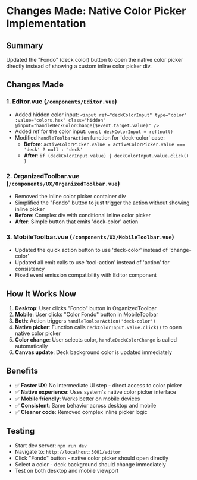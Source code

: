 # Changes Made: Native Color Picker Implementation

## Summary
Updated the "Fondo" (deck color) button to open the native color picker directly instead of showing a custom inline color picker div.

## Changes Made

### 1. Editor.vue (`/components/Editor.vue`)
- Added hidden color input: `<input ref="deckColorInput" type="color" :value="colors.hex" class="hidden" @input="handleDeckColorChange($event.target.value)" />`
- Added ref for the color input: `const deckColorInput = ref(null)`
- Modified `handleToolbarAction` function for 'deck-color' case:
  - **Before**: `activeColorPicker.value = activeColorPicker.value === 'deck' ? null : 'deck'`
  - **After**: `if (deckColorInput.value) { deckColorInput.value.click() }`

### 2. OrganizedToolbar.vue (`/components/UX/OrganizedToolbar.vue`)
- Removed the inline color picker container div
- Simplified the "Fondo" button to just trigger the action without showing inline picker
- **Before**: Complex div with conditional inline color picker
- **After**: Simple button that emits 'deck-color' action

### 3. MobileToolbar.vue (`/components/UX/MobileToolbar.vue`)
- Updated the quick action button to use 'deck-color' instead of 'change-color'
- Updated all emit calls to use 'tool-action' instead of 'action' for consistency
- Fixed event emission compatibility with Editor component

## How It Works Now

1. **Desktop**: User clicks "Fondo" button in OrganizedToolbar
2. **Mobile**: User clicks "Color Fondo" button in MobileToolbar  
3. **Both**: Action triggers `handleToolbarAction('deck-color')`
4. **Native picker**: Function calls `deckColorInput.value.click()` to open native color picker
5. **Color change**: User selects color, `handleDeckColorChange` is called automatically
6. **Canvas update**: Deck background color is updated immediately

## Benefits
- ✅ **Faster UX**: No intermediate UI step - direct access to color picker
- ✅ **Native experience**: Uses system's native color picker interface
- ✅ **Mobile friendly**: Works better on mobile devices
- ✅ **Consistent**: Same behavior across desktop and mobile
- ✅ **Cleaner code**: Removed complex inline picker logic

## Testing
- Start dev server: `npm run dev`
- Navigate to: `http://localhost:3001/editor`
- Click "Fondo" button - native color picker should open directly
- Select a color - deck background should change immediately
- Test on both desktop and mobile viewport
